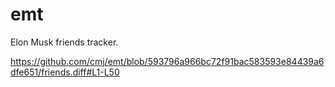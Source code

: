 # emt
Elon Musk friends tracker.

https://github.com/cmj/emt/blob/593796a966bc72f91bac583593e84439a6dfe651/friends.diff#L1-L50
